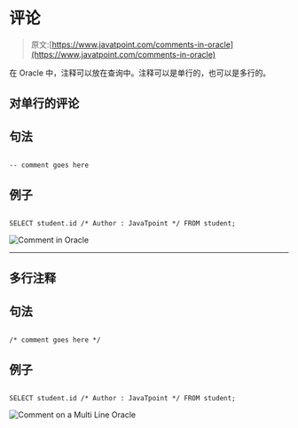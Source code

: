 # 评论

> 原文:[https://www.javatpoint.com/comments-in-oracle](https://www.javatpoint.com/comments-in-oracle)

在 Oracle 中，注释可以放在查询中。注释可以是单行的，也可以是多行的。

## 对单行的评论

## 句法

```

-- comment goes here

```

## 例子

```

SELECT student.id /* Author : JavaTpoint */ FROM student;

```

![Comment in Oracle](../Images/95a19c59fbef415f4a15bdd628999c7c.png)

* * *

## 多行注释

## 句法

```

/* comment goes here */

```

## 例子

```

SELECT student.id /* Author : JavaTpoint */ FROM student;

```

![Comment on a Multi Line Oracle](../Images/b8f2ef328012dd0fa257d27dd37359b9.png)